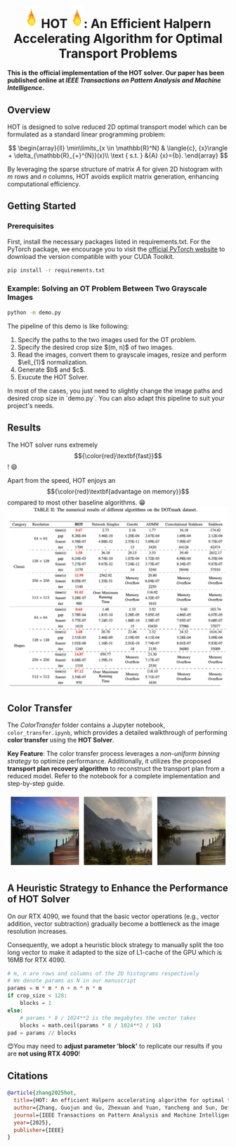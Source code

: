 <!--
 * @author: Zhexuan Gu
 * @Date: 2024-11-18 14:58:53
 * @LastEditTime: 2024-11-18 23:11:37
 * @FilePath: /HOT/README.md
 * @Description: Please implement
-->

**<h1 style="text-align:center;"> <img src="images/flame.png" alt="drawing" width="30"/>        HOT     <img src="images/flame.png" alt="drawing" width="30"/>: An Efficient Halpern Accelerating Algorithm
for Optimal Transport Problems         </h1>**

<!-- [![Contributors][contributors-shield]][contributors-url]
[![Forks][forks-shield]][forks-url]
[![Stargazers][stars-shield]][stars-url] -->

**This is the official implementation of the HOT solver. Our paper has been published online at ***IEEE Transactions on Pattern Analysis and Machine Intelligence***.**


## Overview
HOT is designed to solve reduced 2D optimal transport model which can be formulated as a standard linear programming problem:

$$
\begin{array}{ll}
\min\limits_{x \in \mathbb{R}^N} & \langle{c}, {x}\rangle  + \delta_{\mathbb{R}_{+}^{N}}(x)\\
         \text { s.t. } &{A} {x}={b}.
\end{array}
$$

By leveraging the sparse structure of matrix $A$ for given 2D histogram with $m$ rows and $n$ columns, HOT avoids explicit matrix generation, enhancing computational efficiency.




<!-- GETTING STARTED -->
## Getting Started
### Prerequisites

First, install the necessary packages listed in requirements.txt. For the PyTorch package, we encourage you to visit the 
<a href="https://pytorch.org/get-started/locally/" title="torch">official PyTorch website</a> to download the version compatible with your CUDA Toolkit.

  ```sh
  pip install -r requirements.txt
  ```

### Example: Solving an OT Problem Between Two Grayscale Images
  ```sh
  python -m demo.py
  ```
The pipeline of this demo is like following: 
<ol>
<li>Specify the paths to the two images used for the OT problem.</li>
<li>Specify the desired crop size $(m, n)$ of two images.</li>
<li>Read the images, convert them to grayscale images, resize and perform $\ell_{1}$ normalization.</li>
<li>Generate $b$ and $c$.</li>
<li>Exucute the HOT Solver.</li>
</ol>
In most of the cases, you just need to slightly change the image paths and desired crop size in `demo.py`. You can also adapt this pipeline to suit your project's needs. 


## Results
The HOT solver runs extremely $${\color{red}\textbf{fast}}$$! :smile:

Apart from the speed, HOT enjoys an $${\color{red}\textbf{advantage on memory}}$$ compared to most other baseline algorithms. :grin:
<img src="images/result.png" alt="drawing"> 


## Color Transfer
The *ColorTransfer* folder contains a Jupyter notebook, `color_transfer.ipynb`, which provides a detailed walkthrough of performing **color transfer** using the **HOT Solver**.

**Key Feature**: The color transfer process leverages a *non-uniform binning strategy* to optimize performance. Additionally, it utilizes the proposed **transport plan recovery algorithm** to reconstruct the transport plan from a reduced model.  Refer to the notebook for a complete implementation and step-by-step guide.

<img src="images/ct.jpg" alt="drawing"> 

## A Heuristic Strategy to Enhance the Performance of HOT Solver
On our RTX 4090, we found that the basic vector operations (e.g., vector addition, vector subtraction) gradually become a bottleneck as the image resolution increases.

Consequently, we adopt a heuristic block strategy to manually split the too long vector to make it adapted to the size of L1-cache of the GPU which is 16MB for RTX 4090.
```python
# m, n are rows and columns of the 2D histograms respectively
# We denote params as N in our manuscript
params = m * m * n + n * n * m
if crop_size < 128:
    blocks = 1
else:
    # params * 8 / 1024**2 is the megabytes the vector takes
    blocks = math.ceil(params * 8 / 1024**2 / 16)
pad = params // blocks
```
:blush:You may need to **adjust parameter 'block'** to replicate our results if you are **not using RTX 4090**!


<!-- Citations -->
## Citations

```bibtex
@article{zhang2025hot,
  title={HOT: An efficient Halpern accelerating algorithm for optimal transport problems},
  author={Zhang, Guojun and Gu, Zhexuan and Yuan, Yancheng and Sun, Defeng},
  journal={IEEE Transactions on Pattern Analysis and Machine Intelligence},
  year={2025},
  publisher={IEEE}
}
```




<!-- MARKDOWN LINKS & IMAGES -->
<!-- https://www.markdownguide.org/basic-syntax/#reference-style-links -->
[contributors-shield]: https://img.shields.io/github/contributors/GUZhexuan/HOT.svg?style=for-the-badge
[contributors-url]: https://github.com/GUZhexuan/HOT/graphs/contributors
[forks-shield]: https://img.shields.io/github/forks/GUZhexuan/HOT.svg?style=for-the-badge
[forks-url]: https://github.com/GUZhexuan/HOT/network/members
[stars-shield]: https://img.shields.io/github/stars/GUZhexuan/HOT.svg?style=for-the-badge
[stars-url]: https://github.com/GUZhexuan/HOT/stargazers